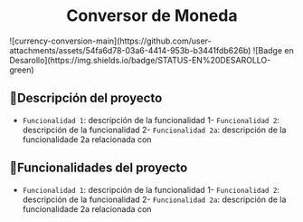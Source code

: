 <h1 align="center"> Conversor de Moneda </h1>
![currency-conversion-main](https://github.com/user-attachments/assets/54fa6d78-03a6-4414-953b-b3441fdb626b)
![Badge en Desarollo](https://img.shields.io/badge/STATUS-EN%20DESAROLLO-green)

## :hammer:Descripción del proyecto
- `Funcionalidad 1`: descripción de la funcionalidad 1- `Funcionalidad 2`: descripción de la funcionalidad 2- `Funcionalidad 2a`: descripción de la funcionalidade 2a relacionada con 

## :hammer:Funcionalidades del proyecto
- `Funcionalidad 1`: descripción de la funcionalidad 1- `Funcionalidad 2`: descripción de la funcionalidad 2- `Funcionalidad 2a`: descripción de la funcionalidade 2a relacionada con 
